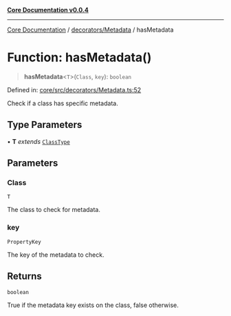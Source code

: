 [**Core Documentation v0.0.4**](../../../README.md)

***

[Core Documentation](../../../modules.md) / [decorators/Metadata](../README.md) / hasMetadata

# Function: hasMetadata()

> **hasMetadata**\<`T`\>(`Class`, `key`): `boolean`

Defined in: [core/src/decorators/Metadata.ts:52](https://github.com/stonemjs/core/blob/93efe04ef1a71ad6f49c3b315da54d45ace50f23/src/decorators/Metadata.ts#L52)

Check if a class has specific metadata.

## Type Parameters

• **T** *extends* [`ClassType`](../../../declarations/type-aliases/ClassType.md)

## Parameters

### Class

`T`

The class to check for metadata.

### key

`PropertyKey`

The key of the metadata to check.

## Returns

`boolean`

True if the metadata key exists on the class, false otherwise.
